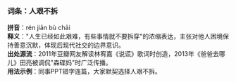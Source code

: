 <!-- 作者 DeepSeek R1 Lite Preview  2025/02/22 -->
### 词条：人艰不拆  
**拼音**：rén jiān bù chāi  
**释义**："人生已经如此艰难，有些事情就不要拆穿"的浓缩表达，主张对他人困境保持善意沉默，体现后现代社交的边界意识。  
**出处源流**：2011年豆瓣网友解读林宥嘉《说谎》歌词时创造，2013年《爸爸去哪儿》田亮被调侃"森碟妈"时广泛传播。  
**用法示例**：同事PPT错字连篇，大家默契选择人艰不拆。
